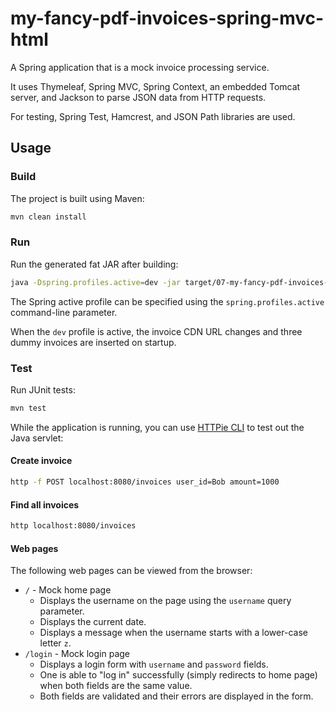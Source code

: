 # my-fancy-pdf-invoices-spring-mvc-html

A Spring application that is a mock invoice processing service.

It uses Thymeleaf, Spring MVC, Spring Context, an embedded Tomcat server, and Jackson to parse JSON data from HTTP
requests.

For testing, Spring Test, Hamcrest, and JSON Path libraries are used.

## Usage

### Build

The project is built using Maven:

```bash
mvn clean install
```

### Run

Run the generated fat JAR after building:

```bash
java -Dspring.profiles.active=dev -jar target/07-my-fancy-pdf-invoices-spring-mvc-html-1.0-SNAPSHOT.jar
```

The Spring active profile can be specified using the `spring.profiles.active` command-line parameter.

When the `dev` profile is active, the invoice CDN URL changes and three dummy invoices are inserted on startup.

### Test

Run JUnit tests:

```bash
mvn test
```

While the application is running, you can use [HTTPie CLI](https://httpie.io/cli) to test out the Java servlet:

#### Create invoice

```bash
http -f POST localhost:8080/invoices user_id=Bob amount=1000
```

#### Find all invoices

```bash
http localhost:8080/invoices
```

#### Web pages

The following web pages can be viewed from the browser:

- `/` - Mock home page
    - Displays the username on the page using the `username` query parameter.
    - Displays the current date.
    - Displays a message when the username starts with a lower-case letter `z`.
- `/login` - Mock login page
    - Displays a login form with `username` and `password` fields.
    - One is able to "log in" successfully (simply redirects to home page) when both fields are the same value.
    - Both fields are validated and their errors are displayed in the form.
